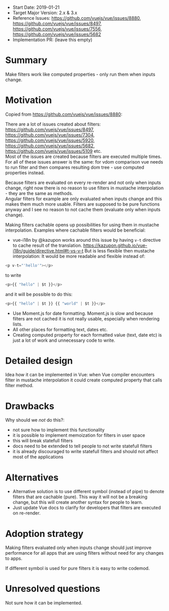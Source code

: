 - Start Date: 2019-01-21
- Target Major Version: 2.x & 3.x
- Reference Issues: https://github.com/vuejs/vue/issues/8880, https://github.com/vuejs/vue/issues/8497, https://github.com/vuejs/vue/issues/7556, https://github.com/vuejs/vue/issues/5682
- Implementation PR: (leave this empty)

# Summary

Make filters work like computed properties - only run them when inputs change.

# Motivation

Copied from https://github.com/vuejs/vue/issues/8880:

There are a lot of issues created about filters: https://github.com/vuejs/vue/issues/8497, https://github.com/vuejs/vue/issues/7304, https://github.com/vuejs/vue/issues/5920, https://github.com/vuejs/vue/issues/5682, https://github.com/vuejs/vue/issues/5109 etc.  
Most of the issues are created because filters are executed multiple times.  
For all of these issues answer is the same: for vdom comparison vue needs to run filter and then compares resulting dom tree - use computed properties instead.

Because filters are evaluated on every re-render and not only when inputs change, right now there is no reason to use filters in mustache interpolation - they are the same as methods.  
Angular filters for example are only evaluated when inputs change and this makes them much more usable.
Filters are supposed to be pure functions anyway and I see no reason to not cache them (evaluate only when inputs change).

Making filters cachable opens up possibilities for using them in mustache interpolation.
Examples where cachable filters would be beneficial:
* vue-i18n by @kazupon works around this issue by having `v-t` directive to cache result of the translation. 
https://kazupon.github.io/vue-i18n/guide/directive.html#t-vs-v-t But is less flexible then mustache interpolation:
It would be more readable and flexible instead of:
```js
<p v-t="'hello'"></p>
```
to write
```js
<p>{{ "hello" | $t }}</p>
```
and it will be possible to do this:
```js
<p>{{ "hello" | $t }} {{ "world" | $t }}</p>
```
* Use Moment.js for date formatting. Moment.js is slow and because filters are not cached it is not really usable, especially when rendering lists.
* All other places for formatting text, dates etc. 
* Creating computed property for each formatted value (text, date etc) is just a lot of work and unnecessary code to write.

# Detailed design

Idea how it can be implemented in Vue: when Vue compiler encounters filter in mustache interpolation it could create computed property that calls filter method.

# Drawbacks

Why should we *not* do this?:

- not sure how to implement this functionality
- it is possible to implement memoization for filters in user space
- this will break statefull filters
- docs need to be extended to tell people to not write statefull filters
- it is already discouraged to write statefull filters and should not affect most of the applications

# Alternatives

- Alternative solution is to use different symbol (instead of pipe) to denote filters that are cachable (pure).
This way it will not be a breaking change, but this will create another syntax for people to learn.
- Just update Vue docs to clarify for developers that filters are executed on re-render.

# Adoption strategy

Making filters evaluated only when inputs change should just improve performance for all apps that are using filters without need for any changes to apps.

If different symbol is used for pure filters it is easy to write codemod.

# Unresolved questions

Not sure how it can be implemented.
